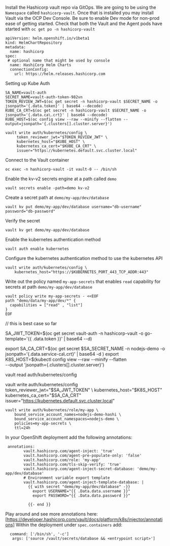 Install the Hashicorp vault repo via GitOps. We are going to be using the `Namespace` called `hashicorp-vault`. Once that is installed you may install Vault via the OCP Dev Console. Be sure to enable Dev mode for non-prod ease of getting started.  Check that both the Vault and the Agent pods have started with `oc get po -n hashicorp-vault` 


```
apiVersion: helm.openshift.io/v1beta1
kind: HelmChartRepository
metadata:
  name: hashicorp
spec:
 # optional name that might be used by console
  name: HashiCorp Helm Charts
  connectionConfig:
    url: https://helm.releases.hashicorp.com
```


Setting up Kube Auth 
```
SA_NAME=vault-auth 
SECRET_NAME=vault-auth-token-982vn 
TOKEN_REVIEW_JWT=$(oc get secret -n hashicorp-vault $SECRET_NAME -o jsonpath='{.data.token}' | base64 --decode)
KUBE_CA_CRT=$(oc get secret -n hashicorp-vault $SECRET_NAME -o jsonpath='{.data.ca\.crt}' | base64 --decode)
KUBE_HOST=$(oc config view --raw --minify --flatten --output=jsonpath='{.clusters[].cluster.server}')

vault write auth/kubernetes/config \
     token_reviewer_jwt="$TOKEN_REVIEW_JWT" \
     kubernetes_host="$KUBE_HOST" \
     kubernetes_ca_cert="$KUBE_CA_CRT" \
     issuer="https://kubernetes.default.svc.cluster.local"
```

Connect to the Vault container

```
oc exec -n hashicorp-vault -it vault-0 -- /bin/sh
```
Enable the kv-v2 secrets engine at a path called `demo` 
```
vault secrets enable -path=demo kv-v2
```
Create a secret path at `demo/my-app/dev/database` 

```
vault kv put demo/my-app/dev/database username="db-username" password="db-password"
```
Verify the secret
```
vault kv get demo/my-app/dev/database
```
Enable the kubernetes authentication method
```
vault auth enable kubernetes
```
Configure the kubernetes authentication method to use the kubernetes API 
```
vault write auth/kubernetes/config \
    kubernetes_host="https://$KUBERNETES_PORT_443_TCP_ADDR:443"

```
Write out the policy named `my-app-secrets` that enables `read` capability for secrets at path `demo/my-app/dev/database`
```
vault policy write my-app-secrets - <<EOF
path "demo/data/my-app/dev/*" {
  capabilities = ["read" , "list"]
}
EOF
```
// this is best case so far 


SA_JWT_TOKEN=$(oc get secret vault-auth -n hashicorp-vault -o go-template='{{ .data.token }}' | base64 --d) 

export SA_CA_CRT=$(oc get  secret $SA_SECRET_NAME -n nodejs-demo -o jsonpath='{.data.service-ca\.crt}' | base64 -d )
export K8S_HOST=$(kubectl config view --raw --minify --flatten \
    --output 'jsonpath={.clusters[].cluster.server}')

vault read auth/kubernetes/config


vault write auth/kubernetes/config \
     token_reviewer_jwt="$SA_JWT_TOKEN" \
     kubernetes_host="$K8S_HOST" \
     kubernetes_ca_cert="$SA_CA_CRT" \
     issuer="https://kubernetes.default.svc.cluster.local"

```
vault write auth/kubernetes/role/my-app \
    bound_service_account_names=nodejs-demo-hashi \
    bound_service_account_namespaces=nodejs-demo \
    policies=my-app-secrets \
    ttl=24h
```

In your OpenShift deployment add the following annotations: 
```
 annotations:
        vault.hashicorp.com/agent-inject: 'true'
        vault.hashicorp.com/agent-pre-populate-only: 'false'
        vault.hashicorp.com/role: 'my-app'
        vault.hashicorp.com/tls-skip-verify: 'true'
        vault.hashicorp.com/agent-inject-secret-database: 'demo/my-app/dev/database'
        # Environment variable export template
        vault.hashicorp.com/agent-inject-template-database: |
          {{ with secret "demo/my-app/dev/database" -}}
            export USERNAME="{{ .Data.data.username }}"
            export PASSWORD="{{ .Data.data.password }}"

          {{- end }}

```
Play around and see more annotations here: [https://developer.hashicorp.com/vault/docs/platform/k8s/injector/annotations]
Within the deployment under `spec.containers` add: 
```
  command: ['/bin/sh', '-c']
   args: ['source /vault/secrets/database && <entrypoint script>']
```
